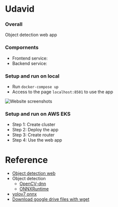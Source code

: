 # Udavid 

### Overall

Object detection web app

### Compornents

- Frontend service:
- Backend service:

### Setup and run on local

- Run `docker-compose up`
- Access to the page `localhost:8501` to use the app

![](./images/local_website.png "Website screenshots")

### Setup and run on AWS EKS
- Step 1: Create cluster
- Step 2: Deploy the app
- Step 3: Create router
- Step 4: Use the web app

# Reference
- [Object detection web](https://github.com/yeha98555/object-detection-web-app.git)
- Object detection 
    - [OpenCV-dnn](https://github.com/hpc203/yolov7-opencv-onnxrun-cpp-py)
    - [ONNXRuntime](https://github.com/ibaiGorordo/ONNX-YOLOv7-Object-Detection)
- [yolov7 onnx](https://github.com/PINTO0309/PINTO_model_zoo/tree/main/307_YOLOv7) 
- [Download google drive files with wget](https://www.matthuisman.nz/2019/01/download-google-drive-files-wget-curl.html)